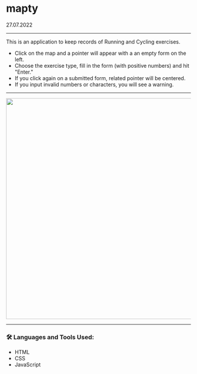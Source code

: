 # mapty
27.07.2022

---

This is an application to keep records of Running and Cycling exercises.
- Click on the map and a pointer will appear with a an empty form on the left.
- Choose the exercise type, fill in the form (with positive numbers) and hit "Enter."
- If you click again on a submitted form, related pointer will be centered.
- If you input invalid numbers or characters, you will see a warning.

---

<img width="600px" src="https://github.com/cptsprrw/mapty/blob/main/mapty-screenshot.png?raw=true" />

---

### :hammer_and_wrench: Languages and Tools Used:
- HTML
- CSS
- JavaScript
